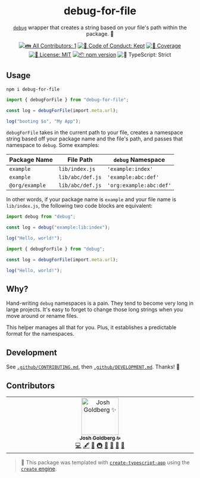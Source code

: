 <h1 align="center">debug-for-file</h1>

<p align="center"><a href="https://npmjs.com/package/debug"><code>debug</code></a> wrapper that creates a string based on your file's path within the package. 🧶</p>

<p align="center">
	<!-- prettier-ignore-start -->
	<!-- ALL-CONTRIBUTORS-BADGE:START - Do not remove or modify this section -->
	<a href="#contributors" target="_blank"><img alt="👪 All Contributors: 1" src="https://img.shields.io/badge/%F0%9F%91%AA_all_contributors-1-21bb42.svg" /></a>
<!-- ALL-CONTRIBUTORS-BADGE:END -->
	<!-- prettier-ignore-end -->
	<a href="https://github.com/JoshuaKGoldberg/debug-for-file/blob/main/.github/CODE_OF_CONDUCT.md" target="_blank"><img alt="🤝 Code of Conduct: Kept" src="https://img.shields.io/badge/%F0%9F%A4%9D_code_of_conduct-kept-21bb42" /></a>
	<a href="https://codecov.io/gh/JoshuaKGoldberg/debug-for-file" target="_blank"><img alt="🧪 Coverage" src="https://img.shields.io/codecov/c/github/JoshuaKGoldberg/debug-for-file?label=%F0%9F%A7%AA%20coverage" /></a>
	<a href="https://github.com/JoshuaKGoldberg/debug-for-file/blob/main/LICENSE.md" target="_blank"><img alt="📝 License: MIT" src="https://img.shields.io/badge/%F0%9F%93%9D_license-MIT-21bb42.svg"></a>
	<a href="http://npmjs.com/package/debug-for-file"><img alt="📦 npm version" src="https://img.shields.io/npm/v/debug-for-file?color=21bb42&label=%F0%9F%93%A6%20npm" /></a>
	<img alt="💪 TypeScript: Strict" src="https://img.shields.io/badge/%F0%9F%92%AA_typescript-strict-21bb42.svg" />
</p>

## Usage

```shell
npm i debug-for-file
```

```ts
import { debugForFile } from "debug-for-file";

const log = debugForFile(import.meta.url);

log("booting $o", "My App");
```

`debugForFile` takes in the current path to your file, creates a namespace string based off your package name and the file's path, and passes that namespace to `debug`.
Some examples:

| Package Name   | File Path        | `debug` Namespace       |
| -------------- | ---------------- | ----------------------- |
| `example`      | `lib/index.js`   | `'example:index'`       |
| `example`      | `lib/abc/def.js` | `'example:abc:def'`     |
| `@org/example` | `lib/abc/def.js` | `'org:example:abc:def'` |

In other words, if your package name is `example` and your file name is `lib/index.js`, the following two code blocks are equivalent:

```ts
import debug from "debug";

const log = debug("example:lib:index");

log("Hello, world!");
```

```ts
import { debugForFile } from "debug";

const log = debugForFile(import.meta.url);

log("Hello, world!");
```

## Why?

Hand-writing `debug` namespaces is a pain.
They tend to become very long in large projects.
It's easy to forget to change those long strings when you move around or rename files.

This helper manages all that for you.
Plus, it establishes a predictable format for the namespaces.

## Development

See [`.github/CONTRIBUTING.md`](./.github/CONTRIBUTING.md), then [`.github/DEVELOPMENT.md`](./.github/DEVELOPMENT.md).
Thanks! 💖

## Contributors

<!-- spellchecker: disable -->
<!-- ALL-CONTRIBUTORS-LIST:START - Do not remove or modify this section -->
<!-- prettier-ignore-start -->
<!-- markdownlint-disable -->
<table>
  <tbody>
    <tr>
      <td align="center" valign="top" width="14.28%"><a href="http://www.joshuakgoldberg.com/"><img src="https://avatars.githubusercontent.com/u/3335181?v=4?s=100" width="100px;" alt="Josh Goldberg ✨"/><br /><sub><b>Josh Goldberg ✨</b></sub></a><br /><a href="https://github.com/JoshuaKGoldberg/debug-for-file/commits?author=JoshuaKGoldberg" title="Code">💻</a> <a href="#content-JoshuaKGoldberg" title="Content">🖋</a> <a href="#ideas-JoshuaKGoldberg" title="Ideas, Planning, & Feedback">🤔</a> <a href="#infra-JoshuaKGoldberg" title="Infrastructure (Hosting, Build-Tools, etc)">🚇</a> <a href="#maintenance-JoshuaKGoldberg" title="Maintenance">🚧</a> <a href="#projectManagement-JoshuaKGoldberg" title="Project Management">📆</a> <a href="#tool-JoshuaKGoldberg" title="Tools">🔧</a> <a href="https://github.com/JoshuaKGoldberg/debug-for-file/commits?author=JoshuaKGoldberg" title="Documentation">📖</a></td>
    </tr>
  </tbody>
</table>

<!-- markdownlint-restore -->
<!-- prettier-ignore-end -->

<!-- ALL-CONTRIBUTORS-LIST:END -->
<!-- spellchecker: enable -->

<!-- You can remove this notice if you don't want it 🙂 no worries! -->

> 💝 This package was templated with [`create-typescript-app`](https://github.com/JoshuaKGoldberg/create-typescript-app) using the [`create` engine](https://github.com/JoshuaKGoldberg/create).

